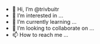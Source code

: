 - 👋 Hi, I’m @trivbuitr
- 👀 I’m interested in ...
- 🌱 I’m currently learning ...
- 💞️ I’m looking to collaborate on ...
- 📫 How to reach me ...

<!---
trivbuitr/trivbuitr is a ✨ special ✨ repository because its `README.md` (this file) appears on your GitHub profile.
You can click the Preview link to take a look at your changes.
--->
